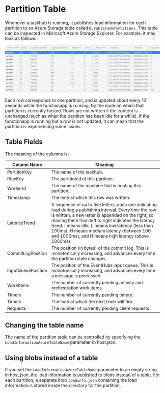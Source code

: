 # Partition Table

Whenever a taskhub is running, it publishes load information for each partition to an Azure Storage table called `DurableTaskPartitions`.
This table can be inspected in Microsoft Azure Storage Explorer. For example, it may look as follows:

![Partition Table](images/ptable.png)

Each row corresponds to one partition, and is updated about every 10 seconds while the functionapp is running, by the node on which that partition is currently hosted. Rows are not written if the content is unchanged (such as when the partition has been idle for a while). If the functionapp is running but a row is not updated, it can mean that the partition is experiencing some issues.

## Table Fields

The meaning of the columns is:

|Column Name | Meaning |
|--|--|
|PartitionKey| The name of the taskhub. |
|RowKey| The partitionId of this partition. |
|WorkerId| The name of the machine that is hosting this partition. |
|Timestamp| The time at which this row was written.  |
|LatencyTrend| A sequence of up to five letters, each one indicating load during a publishing interval. Every time the row is written, a new letter is appended on the right, so reading them from left to right indicates the latency trend. I means idle, L means low latency (less than 100ms), H means medium latency (between 100 and 1000ms), and H means high latency (above 1000ms).|
|CommitLogPosition| The position (in bytes) of the commit log. This is monotonically increasing, and advances every time the partition state changes. |
|InputQueuePosition| The position of the EventHubs input queue. This is monotonically increasing, and advances every time a message is processed. |
|WorkItems| The number of currently pending activity and orchestration work items. |
|Timers| The number of currently pending timers. |
|Timers| The time at which the next timer will fire. |
|Requests|  The number of currently pending client requests. |


## Changing the table name
The name of the partition table can be controlled by specifying the `LoadInformationAzureTableName` parameter in host.json.

## Using blobs instead of a table
If you set the `LoadInformationAzureTableName` parameter to an empty string in host.json, the load information is published to blobs instead of a table. For each partition, a separate blob `loadinfo.json` containing the load information is stored inside the directory for the partition.

